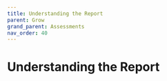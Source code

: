 ```yaml
---
title: Understanding the Report
parent: Grow
grand_parent: Assessments
nav_order: 40
---
```


# Understanding the Report
